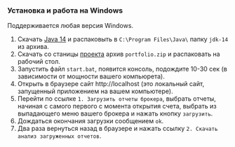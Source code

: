 ### Установка и работа на Windows

Поддерживается любая версия Windows.
1. Скачать [Java 14](https://download.java.net/java/GA/jdk14/076bab302c7b4508975440c56f6cc26a/36/GPL/openjdk-14_windows-x64_bin.zip)
   и распаковыть в `C:\Program Files\Java\` папку `jdk-14` из архива.
1. Скачать со станицы [проекта](https://github.com/vananiev/portfolio/releases/latest)
   архив `portfolio.zip` и распаковать на рабочий стол.
1. Запустить файл `start.bat`, появится консоль, подождите 10-30 сек (в зависимости от мощности вашего компьюрета).
1. Открыть в  браузере сайт http://localhost (это локальный сайт, запущенный приложением на вашем компьютере).
1. Перейти по ссылке `1. Загрузить отчеты брокера`, выбрать отчеты, начиная с самого первого с момента открытия счета,
   выбрать из выпадающего меню вашего брокера и нажать кнопку `загрузить`.
1. Дождаться окончания загрузки сообщением `ok`.
1. Два раза вернуться назад в браузере и нажать ссылку `2. Скачать анализ загруженных отчетов`.